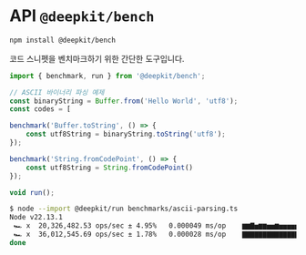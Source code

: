 # API `@deepkit/bench`

```sh
npm install @deepkit/bench
```

코드 스니펫을 벤치마크하기 위한 간단한 도구입니다.

```typescript
import { benchmark, run } from '@deepkit/bench';

// ASCII 바이너리 파싱 예제
const binaryString = Buffer.from('Hello World', 'utf8');
const codes = [

benchmark('Buffer.toString', () => {
    const utf8String = binaryString.toString('utf8');
});

benchmark('String.fromCodePoint', () => {
    const utf8String = String.fromCodePoint()
});

void run();
```

```sh
$ node --import @deepkit/run benchmarks/ascii-parsing.ts
Node v22.13.1
 🏎 x  20,326,482.53 ops/sec ± 4.95%   0.000049 ms/op 	▆▆▇▅▆▆▅▅▆▅▅▅▅▅▅▅▅▅▅▅▅▅ Buffer.toString 	19850001 samples
 🏎 x  36,012,545.69 ops/sec ± 1.78%   0.000028 ms/op 	▇▇▇▇▇▇▇▇▇▇▇▇▇▇▇▇▇▇▇▇▇▇ String.fromCodePoint 	35800001 samples
done
```

<api-docs package="@deepkit/bench"></api-docs>